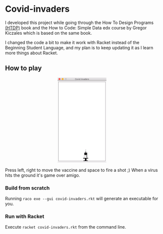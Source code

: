 # Covid-invaders

I developed this project while going through the How To Design Programs [(HTDP)](https://htdp.org/2019-02-24/index.html) book and the How to Code: Simple Data edx course by Gregor Kiczales which is based on the same book.

I changed the code a bit to make it work with Racket instead of the Beginning Student Language, and my plan is to keep updating it as I learn more things about Racket.

## How to play
<p align="center">
  <img src="cinvaders.gif">
</p>

Press left, right to move the vaccine and space to fire a shot ;) When a virus hits the ground it's game over amigo.

### Build from scratch
Running `raco exe --gui covid-invaders.rkt` will generate an executable for you.

### Run with Racket
Execute `racket covid-invaders.rkt` from the command line.
